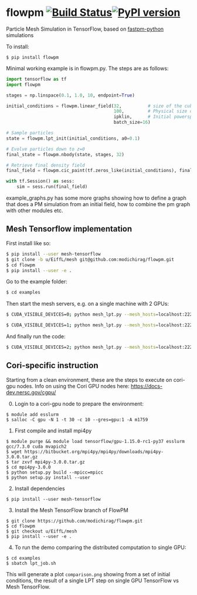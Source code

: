 # flowpm [![Build Status](https://travis-ci.org/modichirag/flowpm.svg?branch=master)](https://travis-ci.org/modichirag/flowpm)[![PyPI version](https://badge.fury.io/py/flowpm.svg)](https://badge.fury.io/py/flowpm)
Particle Mesh Simulation in TensorFlow, based on [fastpm-python](https://github.com/rainwoodman/fastpm-python) simulations

To install:
```
$ pip install flowpm
```

Minimal working example is in flowpm.py. The steps are as follows:
```python
import tensorflow as tf
import flowpm

stages = np.linspace(0.1, 1.0, 10, endpoint=True)

initial_conditions = flowpm.linear_field(32,          # size of the cube
                                         100,         # Physical size of the cube
                                         ipklin,      # Initial powerspectrum
                                         batch_size=16)

# Sample particles
state = flowpm.lpt_init(initial_conditions, a0=0.1)   

# Evolve particles down to z=0
final_state = flowpm.nbody(state, stages, 32)         

# Retrieve final density field
final_field = flowpm.cic_paint(tf.zeros_like(initial_conditions), final_state[0])

with tf.Session() as sess:
    sim = sess.run(final_field)
```

example_graphs.py has some more graphs showing how to define a graph that does a PM simulation from an initial field, how to combine the pm graph with other modules etc.


## Mesh Tensorflow implementation

First install like so:
```bash
$ pip install --user mesh-tensorflow
$ git clone -b u/EiffL/mesh git@github.com:modichirag/flowpm.git
$ cd flowpm
$ pip install --user -e .
```

Go to the example folder:
```bash
$ cd examples
```

Then start the mesh servers, e.g. on a single machine with 2 GPUs:
```bash
$ CUDA_VISIBLE_DEVICES=0; python mesh_lpt.py --mesh_hosts=localhost:2222,localhost:2223 --job_name=mesh --task_index=0
```

```bash
$ CUDA_VISIBLE_DEVICES=1; python mesh_lpt.py --mesh_hosts=localhost:2222,localhost:2223 --job_name=mesh --task_index=1
```

And finally run the code:
```bash
$ CUDA_VISIBLE_DEVICES=2; python mesh_lpt.py --mesh_hosts=localhost:2222,localhost:2223 --job_name=main --nc=128
```

## Cori-specific instruction

Starting from a clean environment, these are the steps to execute on cori-gpu nodes. Info on using the Cori GPU nodes here: https://docs-dev.nersc.gov/cgpu/

0) Login to a cori-gpu node to prepare the environment:
```
$ module add esslurm
$ salloc -C gpu -N 1 -t 30 -c 10 --gres=gpu:1 -A m1759
```

1) First compile and install mpi4py
```
$ module purge && module load tensorflow/gpu-1.15.0-rc1-py37 esslurm gcc/7.3.0 cuda mvapich2
$ wget https://bitbucket.org/mpi4py/mpi4py/downloads/mpi4py-3.0.0.tar.gz
$ tar zxvf mpi4py-3.0.0.tar.gz
$ cd mpi4py-3.0.0
$ python setup.py build --mpicc=mpicc
$ python setup.py install --user
```

2) Install dependencies
```
$ pip install --user mesh-tensorflow
```

3) Install the Mesh TensorFlow branch of FlowPM
```
$ git clone https://github.com/modichirag/flowpm.git
$ cd flowpm
$ git checkout u/EiffL/mesh
$ pip install --user -e .
```

4) To run the demo comparing the distributed computation to single GPU:
```
$ cd examples
$ sbatch lpt_job.sh
```

This will generate a plot `comparison.png` showing from a set of initial
conditions, the result of a single LPT step on single GPU TensorFlow vs Mesh
TensorFlow.
